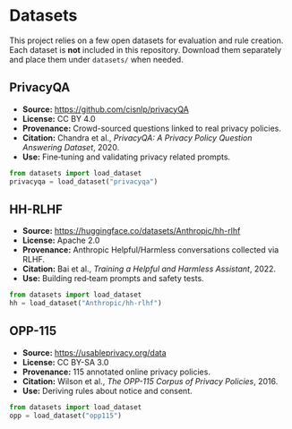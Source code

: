 # Datasets

This project relies on a few open datasets for evaluation and rule creation.
Each dataset is **not** included in this repository. Download them separately
and place them under `datasets/` when needed.

## PrivacyQA
- **Source:** <https://github.com/cisnlp/privacyQA>
- **License:** CC BY 4.0
- **Provenance:** Crowd-sourced questions linked to real privacy policies.
- **Citation:** Chandra et al., *PrivacyQA: A Privacy Policy Question Answering Dataset*, 2020.
- **Use:** Fine‑tuning and validating privacy related prompts.

```python
from datasets import load_dataset
privacyqa = load_dataset("privacyqa")
```

## HH-RLHF
- **Source:** <https://huggingface.co/datasets/Anthropic/hh-rlhf>
- **License:** Apache 2.0
- **Provenance:** Anthropic Helpful/Harmless conversations collected via RLHF.
- **Citation:** Bai et al., *Training a Helpful and Harmless Assistant*, 2022.
- **Use:** Building red‑team prompts and safety tests.

```python
from datasets import load_dataset
hh = load_dataset("Anthropic/hh-rlhf")
```

## OPP-115
- **Source:** <https://usableprivacy.org/data>
- **License:** CC BY-SA 3.0
- **Provenance:** 115 annotated online privacy policies.
- **Citation:** Wilson et al., *The OPP-115 Corpus of Privacy Policies*, 2016.
- **Use:** Deriving rules about notice and consent.

```python
from datasets import load_dataset
opp = load_dataset("opp115")
```
